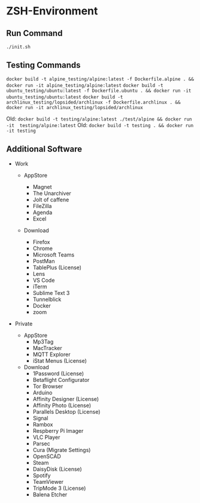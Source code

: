 # ZSH-Environment

## Run Command

`./init.sh`

## Testing Commands

`docker build -t alpine_testing/alpine:latest -f Dockerfile.alpine . && docker run -it alpine_testing/alpine:latest`
`docker build -t ubuntu_testing/ubuntu:latest -f Dockerfile.ubuntu . && docker run -it ubuntu_testing/ubuntu:latest`
`docker build -t archlinux_testing/lopsided/archlinux -f Dockerfile.archlinux . && docker run -it archlinux_testing/lopsided/archlinux`

Old: `docker build -t testing/alpine:latest ./test/alpine && docker run -it  testing/alpine:latest`
Old: `docker build -t testing . && docker run -it testing`
## Additional Software

- Work
	- AppStore
		- Magnet
		- The Unarchiver
		- Jolt of caffene
		- FileZilla
		- Agenda
		- Excel

	- Download
		- Firefox
		- Chrome
		- Microsoft Teams
		- PostMan
		- TablePlus (License)
		- Lens
		- VS Code
		- iTerm
		- Sublime Text 3
		- Tunnelblick
		- Docker
		- zoom

		
- Private
	- AppStore
		- Mp3Tag
		- MacTracker
		- MQTT Explorer
		- iStat Menus (License)
	- Download
		- 1Password (License)
		- Betaflight Configurator
		- Tor Browser
		- Arduino
		- Affinity Designer (License)
		- Affinity Photo (License)
		- Parallels Desktop (License)
		- Signal
		- Rambox
		- Respberry Pi Imager
		- VLC Player
		- Parsec
		- Cura (Migrate Settings)
		- OpenSCAD
		- Steam
		- DaisyDisk (License)
		- Spotify
		- TeamViewer
		- TripMode 3 (License)
		- Balena Etcher